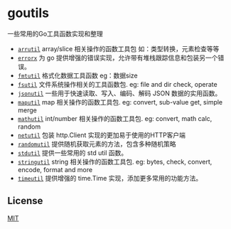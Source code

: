 # goutils

一些常用的Go工具函数实现和整理

- [`arrutil`](./arrutil) array/slice 相关操作的函数工具包 如：类型转换，元素检查等等
- [`errorx`](./errorx)  为 go 提供增强的错误实现，允许带有堆栈跟踪信息和包装另一个错误。
- [`fmtutil`](./fmtutil) 格式化数据工具函数 eg：数据size
- [`fsutil`](./fileutil) 文件系统操作相关的工具函数包. eg: file and dir check, operate
- [`jsonutil`](./jsonutil) 一些用于快速读取、写入、编码、解码 JSON 数据的实用函数。
- [`maputil`](./maputil) map 相关操作的函数工具包. eg: convert, sub-value get, simple merge
- [`mathutil`](./mathutil) int/number 相关操作的函数工具包. eg: convert, math calc, random
- [`netutil`](./netutil) 包装 http.Client 实现的更加易于使用的HTTP客户端
- [`randomutil`](./randomutil) 提供随机获取元素的方法，包含多种随机策略
- [`stdutil`](./stdutil) 提供一些常用的 std util 函数。
- [`stringutil`](./stringutil) string 相关操作的函数工具包. eg: bytes, check, convert, encode, format and more
- [`timeutil`](./timeutil) 提供增强的 time.Time 实现，添加更多常用的功能方法。

## License

[MIT](LICENSE)
